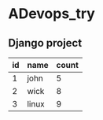# ADevops_try

## Django project

| id     | name    | count   |
|--------|---------|---------|
| 1      | john    | 5       |
| 2      | wick    | 8       |
| 3      | linux   | 9       |

